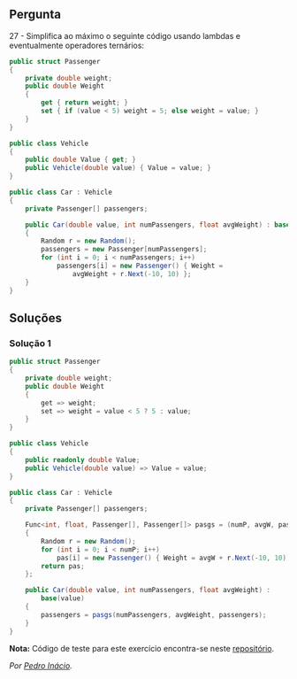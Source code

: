 ## Pergunta

27 - Simplifica ao máximo o seguinte código usando lambdas e eventualmente
operadores ternários:

```cs
public struct Passenger
{
    private double weight;
    public double Weight
    {
        get { return weight; }
        set { if (value < 5) weight = 5; else weight = value; }
    }
}
```

```cs
public class Vehicle
{
    public double Value { get; }
    public Vehicle(double value) { Value = value; }
}
```

```cs
public class Car : Vehicle
{
    private Passenger[] passengers;

    public Car(double value, int numPassengers, float avgWeight) : base(value)
    {
        Random r = new Random();
        passengers = new Passenger[numPassengers];
        for (int i = 0; i < numPassengers; i++)
            passengers[i] = new Passenger() { Weight =
                avgWeight + r.Next(-10, 10) };
    }
}
```

## Soluções

### Solução 1

```cs
public struct Passenger
{
    private double weight;
    public double Weight
    {
        get => weight;
        set => weight = value < 5 ? 5 : value;
    }
}
```

```cs
public class Vehicle
{
    public readonly double Value;
    public Vehicle(double value) => Value = value;
}
```

```cs
public class Car : Vehicle
{
    private Passenger[] passengers;

    Func<int, float, Passenger[], Passenger[]> pasgs = (numP, avgW, pas) =>
    {
        Random r = new Random();
        for (int i = 0; i < numP; i++)
            pas[i] = new Passenger() { Weight = avgW + r.Next(-10, 10) };
        return pas;
    };

    public Car(double value, int numPassengers, float avgWeight) : 
        base(value)
    {
        passengers = pasgs(numPassengers, avgWeight, passengers);
    }
}
```


**Nota:** Código de teste para este exercício encontra-se neste
[repositório](https://github.com/PmaiWoW/LP2_Github_Exercises).

*Por [Pedro Inácio](https://github.com/PmaiWoW).*